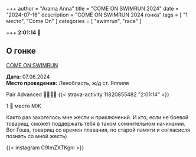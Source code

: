 +++
author = "Arama Anna"
title = "COME ON SWIMRUN 2024"
date = "2024-07-16"
description = "COME ON SWIMRUN 2024 гонка"
tags = [
    "1 место",
    "Come On"
]
categories = [
    "swimrun",
    "race"
]

+++
**2:01:14**
🥇

<!--more-->

## О гонке

[COME ON SWIMRUN](https://comeonswimrun.ru/)

**Дата:** 07.06.2024  
**Место проведения:** Ленобласть, ж/д ст. Яппиля 

Pair Advanced 🏊‍♀️🏃‍♀️ {{< strava-activity 11820855482 "2:01:14" >}}

1 🥇 место МЖ

Както раз захотелось мне жести и приключений. И кто, если не боевой товарищ, сможет поддержать тебя 
в таком сомнительном начинании. Вот Гоша, товарищ со времен плавания, по старой памяти и согласисля познать со мной жесть)

{{< instagram C9ImZXTKgni >}}